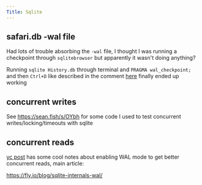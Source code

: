 ```yaml
---
Title: Sqlite
---
```


## safari.db -wal file

Had lots of trouble absorbing the `-wal` file, I thought I was running a checkpoint through `sqlitebrowser` but apparently it wasn't doing anything?

Running `sqlite History.db` through terminal and `PRAGMA wal_checkpoint;` and then `Ctrl+D` like described in the comment [here](https://stackoverflow.com/a/19575935/9348376) finally ended up working

## concurrent writes

See <https://sean.fish/s/OYbh> for some code I used to test concurrent writes/locking/timeouts with sqlite

## concurrent reads

[yc post](https://news.ycombinator.com/item?id=32579866) has some cool notes about enabling WAL mode to get better concurrent reads, main article:

<https://fly.io/blog/sqlite-internals-wal/>
